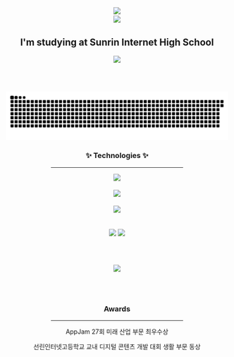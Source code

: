 <div align="center">
	<a href="https://github.com/jwkwon0817" target="_blank">
		<img src="https://capsule-render.vercel.app/api?type=waving&color=timeGradient&height=180&section=header&text=Jeewon%20Kwon&fontSize=90" />
	</a>
</div>

<div align="center">
	<img src="https://readme-typing-svg.demolab.com?font=Fira+Code&weight=600&duration=2000&size=24&pause=1000&color=4CF789&center=true&vCenter=true&width=435&lines=Hi+There!+%F0%9F%91%8B;I'm+Jeewon+Kwon!" />
</div>

<h2 align="center">I'm studying at Sunrin Internet High School</h2>

<div align="center">
	<img src="https://github-widgetbox.vercel.app/api/profile?username=jwkwon0817&data=followers,repositories,stars,commits" />
</div>

<br /><br />

<div align="center">
	<a href="https://github.com/jwkwon0817#pinned-items-modal-wrapper">
		<img src="https://github.com/jwkwon0817/jwkwon0817/blob/output/github-contribution-grid-snake-dark.svg" />
	</a>
</div>

<h3 align="center">✨ Technologies ✨</h3>
<div align="center">
	<hr width="300px"/>
	<div>
		<div>
			<img src="https://skillicons.dev/icons?i=swift,react,nextjs" />
		</div>
		<br />
		<div>
			<img src="https://skillicons.dev/icons?i=spring,fastapi,nestjs,docker,cloudflare,gcp" />
		</div>
		<br />
		<div>
			<img src="https://skillicons.dev/icons?i=git,githubactions,yarn,bash,figma" />
		</div>
	</div>
<br /><br />


<div align="center">
	<img src="https://github-readme-stats.vercel.app/api?username=jwkwon0817&count_private=true&show_icons=true&theme=dracula&hide_border=true" />
	<img src="https://github-readme-stats.vercel.app/api/top-langs/?username=jwkwon0817&layout=compact&theme=dracula&hide_border=true&count_private=true" />
</div>

<br /><br />

<div align="center">
	<img src="http://mazassumnida.wtf/api/v2/generate_badge?boj=jwkwon"/>
</div>

<br /><br />

<h3 align="center">Awards</h3>
<div align="center">
	<hr width="300px" />
	<p>AppJam 27회 미래 산업 부문 최우수상</li>
	<p>선린인터넷고등학교 교내 디지털 콘텐츠 개발 대회 생활 부문 동상</li>
</ul>
